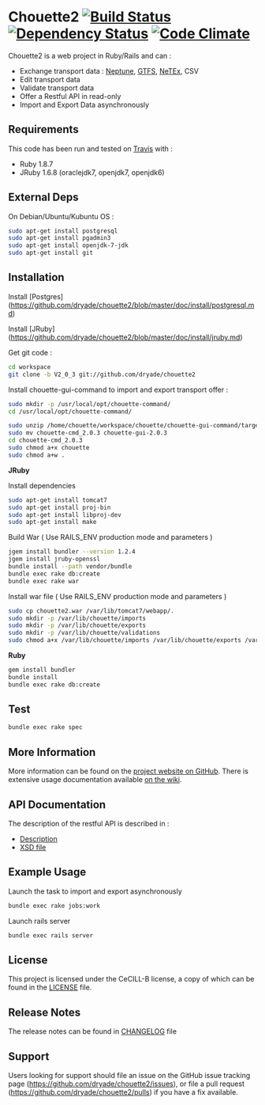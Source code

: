 # Chouette2 [![Build Status](https://travis-ci.org/dryade/chouette2.png)](http://travis-ci.org/dryade/chouette2?branch=master) [![Dependency Status](https://gemnasium.com/dryade/chouette2.png)](https://gemnasium.com/dryade/chouette2) [![Code Climate](https://codeclimate.com/github/dryade/chouette2.png)](https://codeclimate.com/github/dryade/chouette2)

Chouette2 is a web project in Ruby/Rails and can :
* Exchange transport data : [Neptune](http://www.chouette.mobi/spip.php?rubrique61), [GTFS](https://developers.google.com/transit/gtfs/reference?hl=fr), [NeTEx](http://www.kizoom.com/standards/netex/), CSV
* Edit transport data
* Validate transport data
* Offer a Restful API in read-only
* Import and Export Data asynchronously                

Requirements
------------
 
This code has been run and tested on [Travis](http://travis-ci.org/dryade/chouette2?branch=master) with : 
* Ruby 1.8.7
* JRuby 1.6.8 (oraclejdk7, openjdk7, openjdk6)

External Deps
-------------
On Debian/Ubuntu/Kubuntu OS : 
```sh
sudo apt-get install postgresql 
sudo apt-get install pgadmin3 
sudo apt-get install openjdk-7-jdk 
sudo apt-get install git 
```

Installation
------------
 
Install [Postgres] (https://github.com/dryade/chouette2/blob/master/doc/install/postgresql.md)

Install [JRuby] (https://github.com/dryade/chouette2/blob/master/doc/install/jruby.md)

Get git code : 
```sh
cd workspace
git clone -b V2_0_3 git://github.com/dryade/chouette2
```

Install chouette-gui-command to import and export transport offer : 
```sh
sudo mkdir -p /usr/local/opt/chouette-command/
cd /usr/local/opt/chouette-command/

sudo unzip /home/chouette/workspace/chouette/chouette-gui-command/target/chouette-cmd_2.0.3.zip
sudo mv chouette-cmd_2.0.3 chouette-gui-2.0.3
cd chouette-cmd_2.0.3
sudo chmod a+x chouette
sudo chmod a+w .
```

**JRuby**

Install dependencies
```sh 
sudo apt-get install tomcat7
sudo apt-get install proj-bin
sudo apt-get install libproj-dev
sudo apt-get install make
```

Build War ( Use RAILS_ENV production mode and parameters )
```sh 
jgem install bundler --version 1.2.4
jgem install jruby-openssl 
bundle install --path vendor/bundle
bundle exec rake db:create
bundle exec rake war
```

Install war file ( Use RAILS_ENV production mode and parameters )
```sh 
sudo cp chouette2.war /var/lib/tomcat7/webapp/.
sudo mkdir -p /var/lib/chouette/imports
sudo mkdir -p /var/lib/chouette/exports
sudo mkdir -p /var/lib/chouette/validations
sudo chmod a+x /var/lib/chouette/imports /var/lib/chouette/exports /var/lib/chouette/validations
```

**Ruby**
```sh
gem install bundler
bundle install
bundle exec rake db:create
```

Test
----

```sh
bundle exec rake spec
```

More Information
----------------
 
More information can be found on the [project website on GitHub](http://github.com/dryade/chouette2). 
There is extensive usage documentation available [on the wiki](https://github.com/dryade/chouette2/wiki).

API Documentation
-----------------

The description of the restful API is described in : 
* [Description](https://github.com/dryade/chouette2/blob/master/doc/interfaces/Chouette_API_REST_v1.2.pdf)
* [XSD file](https://github.com/dryade/chouette2/blob/master/doc/interfaces/api_rest_v1.xsd)

Example Usage 
-------------

Launch the task to import and export asynchronously
```sh
bundle exec rake jobs:work
```

Launch rails server
```sh
bundle exec rails server
```    

License
-------
 
This project is licensed under the CeCILL-B license, a copy of which can be found in the [LICENSE](https://github.com/dryade/chouette2/blob/master/LICENSE.md) file.

Release Notes
-------------

The release notes can be found in [CHANGELOG](https://github.com/dryade/chouette2/blob/master/CHANGELOG.md) file 
 
Support
-------
 
Users looking for support should file an issue on the GitHub issue tracking page (https://github.com/dryade/chouette2/issues), or file a pull request (https://github.com/dryade/chouette2/pulls) if you have a fix available.
